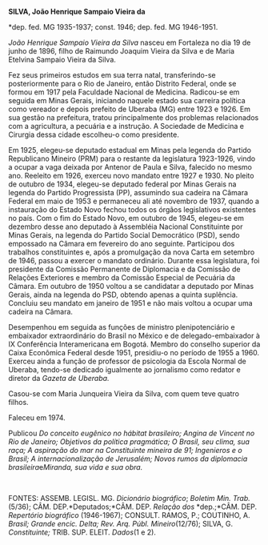 **SILVA, João Henrique Sampaio Vieira da**

\*dep. fed. MG 1935-1937; const. 1946; dep. fed. MG 1946-1951.

*João Henrique Sampaio Vieira da Silva* nasceu em Fortaleza no dia 19 de
junho de 1896, filho de Raimundo Joaquim Vieira da Silva e de Maria
Etelvina Sampaio Vieira da Silva.

Fez seus primeiros estudos em sua terra natal, transferindo-se
posteriormente para o Rio de Janeiro, então Distrito Federal, onde se
formou em 1917 pela Faculdade Nacional de Medicina. Radicou-se em
seguida em Minas Gerais, iniciando naquele estado sua carreira política
como vereador e depois prefeito de Uberaba (MG) entre 1923 e 1926. Em
sua gestão na prefeitura, tratou principalmente dos problemas
relacionados com a agricultura, a pecuária e a instrução. A Sociedade de
Medicina e Cirurgia dessa cidade escolheu-o como presidente.

Em 1925, elegeu-se deputado estadual em Minas pela legenda do Partido
Republicano Mineiro (PRM) para o restante da legislatura 1923-1926,
vindo a ocupar a vaga deixada por Antenor de Paula e Silva, falecido no
mesmo ano. Reeleito em 1926, exerceu novo mandato entre 1927 e 1930. No
pleito de outubro de 1934, elegeu-se deputado federal por Minas Gerais
na legenda do Partido Progressista (PP), assumindo sua cadeira na Câmara
Federal em maio de 1953 e permaneceu ali até novembro de 1937, quando a
instauração do Estado Novo fechou todos os órgãos legislativos
existentes no país. Com o fim do Estado Novo, em outubro de 1945,
elegeu-se em dezembro desse ano deputado à Assembléia Nacional
Constituinte por Minas Gerais, na legenda do Partido Social Democrático
(PSD), sendo empossado na Câmara em fevereiro do ano seguinte.
Participou dos trabalhos constituintes e, após a promulgação da nova
Carta em setembro de 1946, passou a exercer o mandato ordinário. Durante
essa legislatura, foi presidente da Comissão Permanente de Diplomacia e
da Comissão de Relações Exteriores e membro da Comissão Especial de
Pecuária da Câmara. Em outubro de 1950 voltou a se candidatar a deputado
por Minas Gerais, ainda na legenda do PSD, obtendo apenas a quinta
suplência. Concluiu seu mandato em janeiro de 1951 e não mais voltou a
ocupar uma cadeira na Câmara.

Desempenhou em seguida as funções de ministro plenipotenciário e
embaixador extraordinário do Brasil no México e de delegado-embaixador à
IX Conferência Interamericana em Bogotá. Membro do conselho superior da
Caixa Econômica Federal desde 1951, presidiu-o no período de 1955 a
1960. Exerceu ainda a função de professor de psicologia da Escola Normal
de Uberaba, tendo-se dedicado igualmente ao jornalismo como redator e
diretor da *Gazeta de Uberaba.*

Casou-se com Maria Junqueira Vieira da Silva, com quem teve quatro
filhos.

Faleceu em 1974.

Publicou *Do conceito eugênico no hábitat brasileiro; Angina de Vincent
no Rio de Janeiro; Objetivos da política pragmática; O* *Brasil, seu
clima, sua raça; A aspiração do mar* *na Constituinte mineira de 91;
Ingenieros e o* *Brasil; A internacionalização de Jerusalém; Novos rumos
da diplomacia brasileira*e*Miranda, sua vida e sua obra.*

           

FONTES: ASSEMB. LEGISL. MG. *Dicionário biográfico*; *Boletim Min.
Trab.*(5/36); CÂM. DEP.*Deputados;*CÂM. DEP. *Relação dos* *dep.;*CÂM.
DEP. *Repertório biográfico* (1946-1967); CONSULT. RAMOS, P.; COUTINHO,
A. *Brasil; Grande encic. Delta; Rev. Arq. Públ.* *Mineiro*(12/76);
SILVA, G. *Constituinte;* TRIB. SUP. ELEIT. *Dados*(1 e 2).

 
